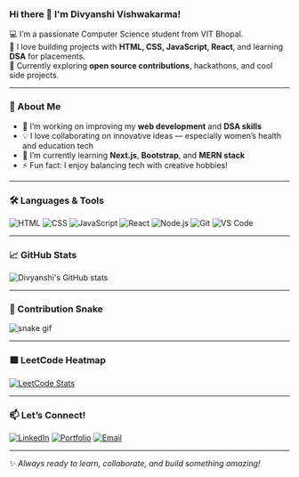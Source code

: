 ### Hi there 👋 I'm Divyanshi Vishwakarma!

💻 I’m a passionate Computer Science student from VIT Bhopal.  
🚀 I love building projects with **HTML, CSS, JavaScript, React**, and learning **DSA** for placements.  
🎯 Currently exploring **open source contributions**, hackathons, and cool side projects.

---

### 🌟 About Me
- 🔭 I’m working on improving my **web development** and **DSA skills**
- 💡 I love collaborating on innovative ideas — especially women’s health and education tech
- 🌱 I’m currently learning **Next.js**, **Bootstrap**, and **MERN stack**
- ⚡ Fun fact: I enjoy balancing tech with creative hobbies!

---

### 🛠️ Languages & Tools
![HTML](https://img.shields.io/badge/-HTML5-E34F26?logo=html5&logoColor=fff)
![CSS](https://img.shields.io/badge/-CSS3-1572B6?logo=css3)
![JavaScript](https://img.shields.io/badge/-JavaScript-F7DF1E?logo=javascript&logoColor=000)
![React](https://img.shields.io/badge/-React-61DAFB?logo=react&logoColor=000)
![Node.js](https://img.shields.io/badge/-Node.js-339933?logo=node.js&logoColor=fff)
![Git](https://img.shields.io/badge/-Git-F05032?logo=git&logoColor=fff)
![VS Code](https://img.shields.io/badge/-VSCode-007ACC?logo=visual-studio-code)

---

### 📈 GitHub Stats
![Divyanshi's GitHub stats](https://github-readme-stats.vercel.app/api?username=divyanshiv10&show_icons=true&theme=radical)

---

### 🐍 Contribution Snake
![snake gif](https://github.com/divyanshiv10/divyanshiv10/blob/output/github-contribution-grid-snake.svg)

---

### 🟩 LeetCode Heatmap
[![LeetCode Stats](https://leetcard.jacoblin.cool/divyanshiv10?theme=dark&font=Karma&ext=contest)](https://leetcode.com/divyanshiv10/)

---

### 📫 Let’s Connect!
[![LinkedIn](https://img.shields.io/badge/-LinkedIn-0A66C2?logo=linkedin&logoColor=fff)](https://www.linkedin.com/in/your-link-here)
[![Portfolio](https://img.shields.io/badge/-Portfolio-FF5722?logo=web&logoColor=fff)](your-portfolio-link)
[![Email](https://img.shields.io/badge/-Email-D14836?logo=gmail&logoColor=fff)](mailto:your-email@example.com)

---

✨ *Always ready to learn, collaborate, and build something amazing!*


<!--
**divyanshiv10/divyanshiv10** is a ✨ _special_ ✨ repository because its `README.md` (this file) appears on your GitHub profile.

Here are some ideas to get you started:

- 🔭 I’m currently working on ...
- 🌱 I’m currently learning ...
- 👯 I’m looking to collaborate on ...
- 🤔 I’m looking for help with ...
- 💬 Ask me about ...
- 📫 How to reach me: ...
- 😄 Pronouns: ...
- ⚡ Fun fact: ...
-->
